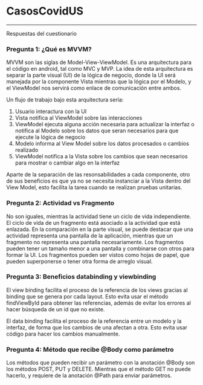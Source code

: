 # CasosCovidUS
--------------------------------------------------------------------------------
Respuestas del cuestionario

### Pregunta 1: ¿Qué es MVVM?

MVVM son las siglas de Model-View-ViewModel. Es una arquitectura para el código
en android, tal como MVC y MVP. La idea de esta arquitectura es separar la parte
visual (UI) de la lógica de negocio, donde la UI será manejada por la componente
Vista mientras que la lógica por el Modelo, y el ViewModel nos servirá como
enlace de comunicación entre ambos.

Un flujo de trabajo bajo esta arquitectura sería:
1. Usuario interactura con la UI
2. Vista notifica al ViewModel sobre las interacciones
3. ViewModel ejecuta alguna acción necesaria para actualizar la interfaz o
notifica al Modelo sobre los datos que seran necesarios para que ejecute la
lógica de negocio
4. Modelo informa al View Model sobre los datos procesados o cambios realizado
5. ViewModel notifica a la Vista sobre los cambios que sean necesarios para
mostrar o cambiar algo en la interfaz

Aparte de la separación de las resonsabilidades a cada componente, otro de sus
beneficios es que ya no se necesita instanciar a la Vista dentro del View Model,
esto facilita la tarea cuando se realizan pruebas unitarias.

### Pregunta 2: Actividad vs Fragmento

No son iguales, mientras la actividad tiene un ciclo de vida independiente. El
ciclo de vida de un fragmento está asociado a la actividad que está enlazada.
En la comparación en la parte visual, se puede destacar que una actividad
representa una pantalla de la aplicación, mientras que un fragmento no representa
una pantalla necesariamente. Los fragmentos pueden tener un tamaño menor a una
pantalla y combinarse con otros para formar la UI. Los fragmentos pueden ser
vistos como hojas de papel, que pueden superponerse o tener otra forma de arreglo
visual.

### Pregunta 3: Beneficios databinding y viewbinding

El view binding facilita el proceso de la referencia de los views gracias al
binding que se genera por cada layout. Esto evita usar el método findViewById
para obtener las referencias, además de evitar los errores al hacer búsqueda de
un id que no existe.

El data binding facilita el proceso de la referencia entre un modelo y la interfaz,
de forma que los cambios de una afectan a otra. Esto evita usar código para hacer
los cambios manualmente.

### Pregunta 4: Método que recibe @Body como parámetro

Los métodos que pueden recibir un parámetro con la anotación @Body son los métodos
POST, PUT y DELETE. Mientras que el método GET no puede hacerlo, y requiere de la
anotación @Path para enviar parámetros.
